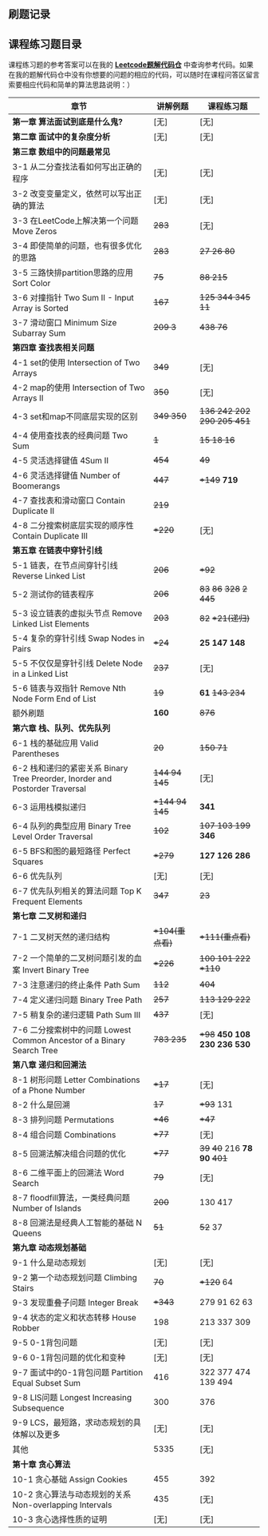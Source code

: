 ## 刷题记录



## 课程练习题目录

课程练习题的参考答案可以在我的 [**Leetcode题解代码仓**](https://github.com/liuyubobobo/Play-Leetcode) 中查询参考代码。如果在我的题解代码仓中没有你想要的问题的相应的代码，可以随时在课程问答区留言索要相应代码和简单的算法思路说明：）

| 章节                                                         | 讲解例题 | 课程练习题              |
| ------------------------------------------------------------ | ---------- | ----------------------- |
| **第一章 算法面试到底是什么鬼?**                             | [无]       | [无]                    |
| **第二章 面试中的复杂度分析**                                | [无]       | [无]                    |
| **第三章 数组中的问题最常见**                                |            |                         |
| 3-1 从二分查找法看如何写出正确的程序                        | [无]       | [无]                    |
| 3-2 改变变量定义，依然可以写出正确的算法                     | [无]       | [无]                    |
| 3-3 在LeetCode上解决第一个问题 Move Zeros                    | ~~283~~        | [无]                    |
| 3-4 即使简单的问题，也有很多优化的思路                       | ~~283~~        | ~~27 26 80~~                |
| 3-5 三路快排partition思路的应用 Sort Color                   | ~~75~~         | ~~88 215~~                  |
| 3-6 对撞指针 Two Sum II - Input Array is Sorted              | ~~167~~        | ~~125 344 345 11~~          |
| 3-7 滑动窗口 Minimum Size Subarray Sum                       | ~~209 3~~      | ~~438 76~~                  |
| **第四章 查找表相关问题**                                    |            |                         |
| 4-1 set的使用 Intersection of Two Arrays                     | ~~349~~        | [无]                    |
| 4-2 map的使用 Intersection of Two Arrays II                  | ~~350~~        | [无]                    |
| 4-3 set和map不同底层实现的区别                               | ~~349 350~~    | ~~136 242 202 290 205 451~~ |
| 4-4 使用查找表的经典问题 Two Sum                             | ~~1~~          | ~~15 18 16~~                |
| 4-5 灵活选择键值 4Sum II                                     | ~~454~~        | ~~49~~                      |
| 4-6 灵活选择键值 Number of Boomerangs                        | ~~447~~        | ~~*149~~ **719**             |
| 4-7 查找表和滑动窗口 Contain Duplicate II                    | ~~219~~       |                         |
| 4-8 二分搜索树底层实现的顺序性 Contain Duplicate III         | ~~*220~~        | [无]                    |
| **第五章 在链表中穿针引线**                                  |            |                         |
| 5-1 链表，在节点间穿针引线 Reverse Linked List               | ~~206~~      | ~~*92~~                      |
| 5-2 测试你的链表程序                                         | ~~206~~        | ~~83~~ ~~86~~ ~~328~~ ~~2 445~~ |
| 5-3 设立链表的虚拟头节点 Remove Linked List Elements         | ~~203~~    | ~~82~~ ~~*21(递归)~~     |
| 5-4 复杂的穿针引线 Swap Nodes in Pairs                       | ~~*24~~    | **25 147 148**          |
| 5-5 不仅仅是穿针引线 Delete Node in a Linked List            | ~~237~~  | [无]                    |
| 5-6 链表与双指针 Remove Nth Node Form End of List            | ~~19~~     | **61** ~~143 234~~    |
| 额外刷题            | **160** | ~~876~~ |
| **第六章 栈、队列、优先队列**                                |            |                         |
| 6-1 栈的基础应用 Valid Parentheses                           | ~~20~~     | ~~150 71~~              |
| 6-2 栈和递归的紧密关系 Binary Tree Preorder, Inorder and Postorder Traversal | ~~144 94 145~~ | [无]                    |
| 6-3 运用栈模拟递归                                           | ~~*144 94 145~~  | **341**                |
| 6-4 队列的典型应用 Binary Tree Level Order Traversal         | ~~102~~    | ~~107 103 199~~ **346** |
| 6-5 BFS和图的最短路径 Perfect Squares                        | ~~*279~~   | **127 126** **286**    |
| 6-6 优先队列                                                 | [无]       | [无]                    |
| 6-7 优先队列相关的算法问题 Top K Frequent Elements           | ~~347~~    | ~~23~~                  |
| **第七章 二叉树和递归**                                      |            |                         |
| 7-1 二叉树天然的递归结构                                     | ~~*104(重点看)~~ | ~~*111(重点看)~~      |
| 7-2 一个简单的二叉树问题引发的血案 Invert Binary Tree        | ~~*226~~   | ~~100 101 222 *110~~ |
| 7-3 注意递归的终止条件 Path Sum                              | ~~112~~    | ~~404~~             |
| 7-4 定义递归问题 Binary Tree Path                            | ~~257~~    | ~~113 129 222~~         |
| 7-5 稍复杂的递归逻辑 Path Sum III                            | ~~437~~    | [无]                    |
| 7-6 二分搜索树中的问题 Lowest Common Ancestor of a Binary Search Tree | ~~783 235~~ | ~~*98~~ **450 108 230 236 530** |
| **第八章 递归和回溯法**                                      |            |                         |
| 8-1 树形问题 Letter Combinations of a Phone Number           | ~~*17~~    | [无]                    |
| 8-2 什么是回溯                                               | ~~17~~    | ~~*93~~ 131             |
| 8-3 排列问题 Permutations                                    | ~~*46~~    | ~~*47~~                 |
| 8-4 组合问题 Combinations                                    | ~~*77~~    | [无]                    |
| 8-5 回溯法解决组合问题的优化                                 | ~~*77~~    | ~~39~~ ~~40~~ 216 **78 90** ~~401~~ |
| 8-6 二维平面上的回溯法 Word Search                           | ~~79~~     | [无]                    |
| 8-7 floodfill算法，一类经典问题 Number of Islands            | ~~200~~    | 130 417                 |
| 8-8 回溯法是经典人工智能的基础 N Queens                      | ~~51~~     | ~~52~~ 37               |
| **第九章 动态规划基础**                                      |            |                         |
| 9-1 什么是动态规划                                           | [无]       | [无]                    |
| 9-2 第一个动态规划问题 Climbing Stairs                       | ~~70~~     | ~~*120~~ 64            |
| 9-3 发现重叠子问题 Integer Break                             | ~~*343~~   | 279 91 62 63            |
| 9-4 状态的定义和状态转移 House Robber                        | 198        | 213 337 309             |
| 9-5 0-1背包问题                                              | [无]       | [无]                    |
| 9-6 0-1背包问题的优化和变种                                  | [无]       | [无]                    |
| 9-7 面试中的0-1背包问题 Partition Equal Subset Sum           | 416        | 322 377 474 139 494     |
| 9-8 LIS问题 Longest Increasing Subsequence                   | 300        | 376                     |
| 9-9 LCS，最短路，求动态规划的具体解以及更多                  | [无]       | [无]                    |
| 其他                  | 5335    | [无]                    |
| **第十章 贪心算法**                                          |            |                         |
| 10-1 贪心基础 Assign Cookies                                 | 455        | 392                     |
| 10-2 贪心算法与动态规划的关系 Non-overlapping Intervals      | 435        | [无]                    |
| 10-3 贪心选择性质的证明                                      | [无]       | [无]                    |

